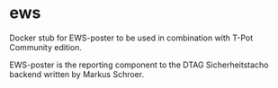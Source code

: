 ews
===

Docker stub for EWS-poster to be used in combination with T-Pot Community edition.

EWS-poster is the reporting component to the DTAG Sicherheitstacho backend written by Markus Schroer.
